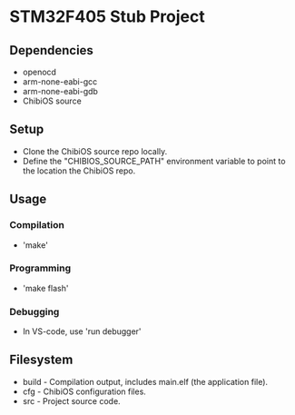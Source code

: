 # STM32F405 Stub Project
## Dependencies
- openocd
- arm-none-eabi-gcc
- arm-none-eabi-gdb
- ChibiOS source

## Setup
- Clone the ChibiOS source repo locally.
- Define the "CHIBIOS_SOURCE_PATH" environment variable to point to the location the ChibiOS repo.

## Usage
### Compilation
- 'make'
### Programming
- 'make flash'
### Debugging
- In VS-code, use 'run debugger'

## Filesystem
- build - Compilation output, includes main.elf (the application file).
- cfg - ChibiOS configuration files.
- src - Project source code.
